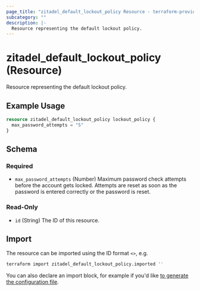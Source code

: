 ```yaml
---
page_title: "zitadel_default_lockout_policy Resource - terraform-provider-zitadel"
subcategory: ""
description: |-
  Resource representing the default lockout policy.
---
```


# zitadel_default_lockout_policy (Resource)

Resource representing the default lockout policy.

## Example Usage

```terraform
resource zitadel_default_lockout_policy lockout_policy {
  max_password_attempts = "5"
}
```

<!-- schema generated by tfplugindocs -->
## Schema

### Required

- `max_password_attempts` (Number) Maximum password check attempts before the account gets locked. Attempts are reset as soon as the password is entered correctly or the password is reset.

### Read-Only

- `id` (String) The ID of this resource.

## Import

The resource can be imported using the ID format `<>`, e.g.

```bash
terraform import zitadel_default_lockout_policy.imported ''
```

You can also declare an import block, for example if you'd like [to generate the configuration file](https://developer.hashicorp.com/terraform/language/import/generating-configuration).
